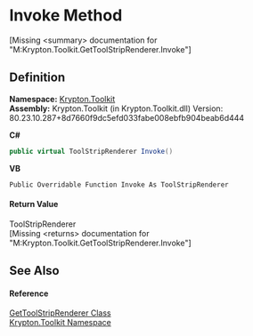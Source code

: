 # Invoke Method


\[Missing &lt;summary&gt; documentation for "M:Krypton.Toolkit.GetToolStripRenderer.Invoke"\]



## Definition
**Namespace:** <a href="79d2eac2-21f4-54ff-7552-b20c33c30600.md">Krypton.Toolkit</a>  
**Assembly:** Krypton.Toolkit (in Krypton.Toolkit.dll) Version: 80.23.10.287+8d7660f9dc5efd033fabe008ebfb904beab6d444

**C#**
``` C#
public virtual ToolStripRenderer Invoke()
```
**VB**
``` VB
Public Overridable Function Invoke As ToolStripRenderer
```



#### Return Value
ToolStripRenderer  
\[Missing &lt;returns&gt; documentation for "M:Krypton.Toolkit.GetToolStripRenderer.Invoke"\]

## See Also


#### Reference
<a href="14e4bbc4-2e91-1098-6501-6cc39d60e0db.md">GetToolStripRenderer Class</a>  
<a href="79d2eac2-21f4-54ff-7552-b20c33c30600.md">Krypton.Toolkit Namespace</a>  
